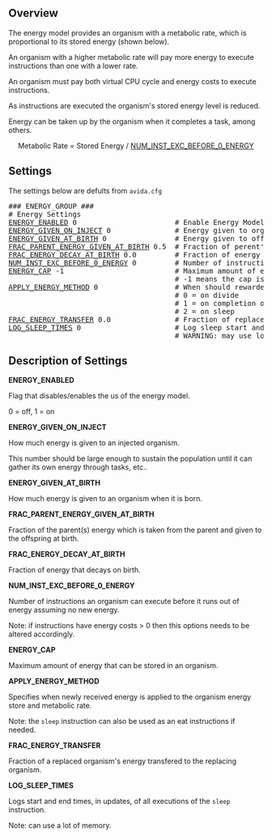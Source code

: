 <a name="Overview"><h2>Overview</h2></a>
<p>
The energy model provides an organism with a metabolic rate, which is proportional to its stored energy (shown below).

An organism with a higher metabolic rate will pay more energy to execute instructions than one with a lower rate.

An organism must pay both virtual CPU cycle and energy costs to execute instructions.

As instructions are executed the organism's stored energy level is reduced.  

Energy can be taken up by the organism when it completes a task, among others.
</p>

<center>
Metabolic Rate = Stored Energy / <a href="#NUM_INST_EXC_BEFORE_0_ENERGY">NUM_INST_EXC_BEFORE_0_ENERGY</a>
</center>

<a name="Settings"><h2>Settings</h2></a>
<p>
The settings below are defults from <code>avida.cfg</code>
<pre>
### ENERGY_GROUP ###
# Energy Settings
<a href="#ENERGY_ENABLED">ENERGY_ENABLED</a> 0                       # Enable Energy Model. 0/1 (off/on)
<a href="#ENERGY_GIVEN_ON_INJECT">ENERGY_GIVEN_ON_INJECT</a> 0               # Energy given to organism upon injection.
<a href="#ENERGY_GIVEN_AT_BIRTH">ENERGY_GIVEN_AT_BIRTH</a> 0                # Energy given to offspring upon birth.
<a href="#FRAC_PARENT_ENERGY_GIVEN_AT_BIRTH">FRAC_PARENT_ENERGY_GIVEN_AT_BIRTH</a> 0.5  # Fraction of perent's energy given to offspring.
<a href="#FRAC_ENERGY_DECAY_AT_BIRTH">FRAC_ENERGY_DECAY_AT_BIRTH</a> 0.0         # Fraction of energy lost due to decay during reproduction.
<a href="#NUM_INST_EXC_BEFORE_0_ENERGY">NUM_INST_EXC_BEFORE_0_ENERGY</a> 0         # Number of instructions executed before energy is exhausted.
<a href="#ENERGY_CAP">ENERGY_CAP</a> -1                          # Maximum amount of energy that can be stored in an organism.
                                       # -1 means the cap is set to Max Int
<a href="#APPLY_ENERGY_METHOD">APPLY_ENERGY_METHOD</a> 0                  # When should rewarded energy be applied to current energy?
                                       # 0 = on divide
                                       # 1 = on completion of task
                                       # 2 = on sleep
<a href="#FRAC_ENERGY_TRANSFER">FRAC_ENERGY_TRANSFER</a> 0.0               # Fraction of replaced organism's energy take by new resident
<a href="#LOG_SLEEP_TIMES">LOG_SLEEP_TIMES</a> 0                      # Log sleep start and end times. 0/1 (off/on)
                                       # WARNING: may use lots of memory.
</pre>
</p>

<a name="Description of Settings"><h2>Description of Settings</h2></a>
<strong><a name="ENERGY_ENABLED">ENERGY_ENABLED</a></strong>
<p>
Flag that disables/enables the us of the energy model.  

0 = off, 1 = on
</p>

<strong><a name="ENERGY_GIVEN_ON_INJECT">ENERGY_GIVEN_ON_INJECT</a></strong>
<p>
How much energy is given to an injected organism.

This number should be large enough to sustain the population until it can gather its own energy through tasks, etc..
</p>

<strong><a name="ENERGY_GIVEN_AT_BIRTH">ENERGY_GIVEN_AT_BIRTH</a></strong>
<p>
How much energy is given to an organism when it is born.
</p>

<strong><a name="FRAC_PARENT_ENERGY_GIVEN_AT_BIRTH">FRAC_PARENT_ENERGY_GIVEN_AT_BIRTH</a></strong>
<p>
Fraction of the parent(s) energy which is taken from the parent and given to the offspring at birth.
</p>

<strong><a name="FRAC_ENERGY_DECAY_AT_BIRTH">FRAC_ENERGY_DECAY_AT_BIRTH</a></strong>
<p>
Fraction of energy that decays on birth.
</p>

<strong><a name="NUM_INST_EXC_BEFORE_0_ENERGY">NUM_INST_EXC_BEFORE_0_ENERGY</a></strong>
<p>
Number of instructions an organism can execute before it runs out of energy assuming no new energy.

Note: if instructions have energy costs > 0 then this options needs to be altered accordingly.
</p>

<strong><a name="ENERGY_CAP">ENERGY_CAP</a></strong>
<p>
Maximum amount of energy that can be stored in an organism.
</p>

<strong><a name="APPLY_ENERGY_METHOD">APPLY_ENERGY_METHOD</a></strong>
<p>
Specifies when newly received energy is applied to the organism energy store and metabolic rate.

Note: the <code>sleep</code> instruction can also be used as an eat instructions if needed.
</p>

<strong><a name="FRAC_ENERGY_TRANSFER">FRAC_ENERGY_TRANSFER</a></strong>
<p>
Fraction of a replaced organism's energy transfered to the replacing organism.
</p>

<strong><a name="LOG_SLEEP_TIMES">LOG_SLEEP_TIMES</a></strong>
<p>
Logs start and end times, in updates, of all executions of the <code>sleep</code> instruction.

Note: can use a lot of memory.
</p>
